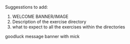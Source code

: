 Suggesstions to add:

1. WELCOME BANNER/IMAGE
2. Description of the exercise directory
3. what to expect to all the exercises within the directories

goodluck message banner with mick


